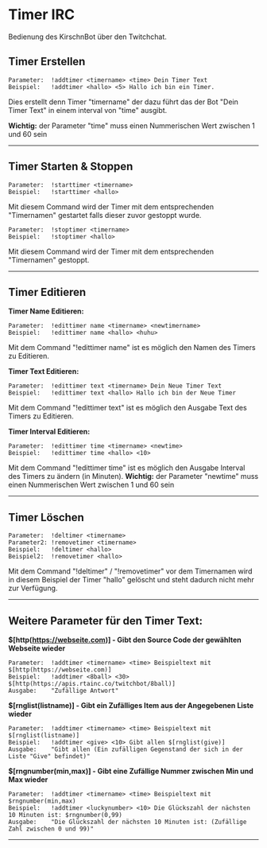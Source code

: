 ﻿# Timer IRC

Bedienung des KirschnBot über den Twitchchat.

## Timer Erstellen

	Parameter:	!addtimer <timername> <time> Dein Timer Text
	Beispiel:	!addtimer <hallo> <5> Hallo ich bin ein Timer.

Dies erstellt denn Timer "timername" der dazu führt das der Bot "Dein Timer Text" in einem interval von "time" ausgibt.

**Wichtig:** der Parameter "time" muss einen Nummerischen Wert zwischen 1 und 60 sein 

<hr>

## Timer Starten & Stoppen

	Parameter:	!starttimer <timername>
	Beispiel:	!starttimer <hallo>

Mit diesem Command wird der Timer mit dem entsprechenden "Timernamen" gestartet falls dieser zuvor gestoppt wurde.

	Parameter:	!stoptimer <timername>
	Beispiel:	!stoptimer <hallo>

Mit diesem Command wird der Timer mit dem entsprechenden "Timernamen" gestoppt.

<hr>

## Timer Editieren

**Timer Name Editieren:**

	Parameter:	!edittimer name <timername> <newtimername>
	Beispiel:	!edittimer name <hallo> <huhu>

Mit dem Command "!edittimer name" ist es möglich den Namen des Timers zu Editieren.

**Timer Text Editieren:**

	Parameter:	!edittimer text <timername> Dein Neue Timer Text
	Beispiel:	!edittimer text <hallo> Hallo ich bin der Neue Timer

Mit dem Command "!edittimer text" ist es möglich den Ausgabe Text des Timers zu Editieren.

**Timer Interval Editieren:**

	Parameter:	!edittimer time <timername> <newtime>
	Beispiel:	!edittimer time <hallo> <10>

Mit dem Command "!edittimer time" ist es möglich den Ausgabe Interval des Timers zu ändern (in Minuten).
**Wichtig:** der Parameter "newtime" muss einen Nummerischen Wert zwischen 1 und 60 sein 

<hr>

## Timer Löschen

	Parameter:	!deltimer <timername>
	Parameter2:	!removetimer <timername>
	Beispiel:	!deltimer <hallo>
	Beispiel2:	!removetimer <hallo>

Mit dem Command "!deltimer" / "!removetimer" vor dem Timernamen wird in diesem Beispiel der Timer "hallo" gelöscht und steht dadurch nicht mehr zur Verfügung.

<hr>

## Weitere Parameter für den Timer Text:

**$[http(https://webseite.com)] - Gibt den Source Code der gewählten Webseite wieder**

	Parameter:	!addtimer <timername> <time> Beispieltext mit $[http(https://webseite.com)]
	Beispiel: 	!addtimer <8ball> <30> $[http(https://apis.rtainc.co/twitchbot/8ball)]
	Ausgabe:	"Zufällige Antwort"

**$[rnglist(listname)] - Gibt ein Zufälliges Item aus der Angegebenen Liste wieder**

	Parameter:	!addtimer <timername> <time> Beispieltext mit $[rnglist(listname)]
	Beispiel: 	!addtimer <give> <10> Gibt allen $[rnglist(give)]
	Ausgabe:	"Gibt allen (Ein zufälligen Gegenstand der sich in der Liste "Give" befindet)"

**$[rngnumber(min,max)] - Gibt eine Zufällige Nummer zwischen Min und Max wieder**

	Parameter:	!addtimer <timername> <time> Beispieltext mit $rngnumber(min,max)
	Beispiel: 	!addtimer <luckynumber> <10> Die Glückszahl der nächsten 10 Minuten ist: $rngnumber(0,99)
	Ausgabe:	"Die Glückszahl der nächsten 10 Minuten ist: (Zufällige Zahl zwischen 0 und 99)"

<hr>
